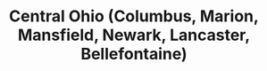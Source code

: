 ---
featured: false
time: 6:00pm EST
title: Central Ohio (Columbus, Marion, Mansfield, Newark, Lancaster, Bellefontaine) 
registration: https://zoom.us/webinar/register/WN_1MvOxQ0US7y98dRgEu-tYQ
video: https://www.youtube.com/embed/OncXv4irMBo
past: true
---